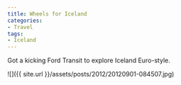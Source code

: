 ```yaml
---
title: Wheels for Iceland
categories:
- Travel
tags:
- Iceland
---
```


Got a kicking Ford Transit to explore Iceland Euro-style.

![]({{ site.url }}/assets/posts/2012/20120901-084507.jpg)
